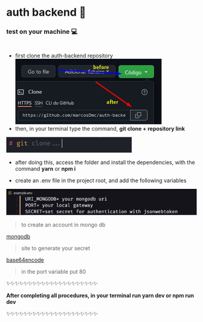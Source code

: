 # auth backend 🔐

### test on your machine 💻
#
* first clone the auth-backend repository
![](./src/assets/link-clone.png)
* then, in your terminal type the command, __git clone + repository link__



![](./src/assets/clone.png)




* after doing this, access the folder and install the dependencies, with the command __yarn__ or __npm i__


* create an .env file in the project root, and add the following variables


![](./src/assets/env.png)

> to create an account in mongo db

[mongodb](https://www.mongodb.com/)


> site to generate your secret

[base64encode](https://www.base64encode.org/)

> in the port variable put 80

✨✨✨✨✨✨✨✨✨✨✨✨✨✨✨✨✨✨✨✨✨

 __After completing all procedures,
in your terminal run yarn dev or npm run dev__


✨✨✨✨✨✨✨✨✨✨✨✨✨✨✨✨✨✨✨✨✨
